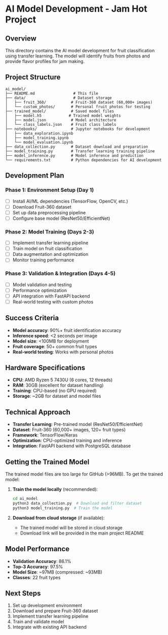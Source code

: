 # AI Model Development - Jam Hot Project

## Overview
This directory contains the AI model development for fruit classification using transfer learning. The model will identify fruits from photos and provide flavor profiles for jam making.

## Project Structure
```
ai_model/
├── README.md                 # This file
├── data/                     # Dataset storage
│   ├── fruit_360/           # Fruit-360 dataset (60,000+ images)
│   └── custom_photos/       # Personal fruit photos for testing
├── trained_model/           # Saved model files
│   ├── model.h5            # Trained model weights
│   ├── model.json           # Model architecture
│   └── class_labels.json    # Fruit class labels
├── notebooks/               # Jupyter notebooks for development
│   ├── data_exploration.ipynb
│   ├── model_training.ipynb
│   └── model_evaluation.ipynb
├── data_collection.py       # Dataset download and preparation
├── model_training.py        # Transfer learning training pipeline
├── model_inference.py       # Model inference and prediction
└── requirements.txt         # Python dependencies for AI development
```

## Development Plan

### Phase 1: Environment Setup (Day 1)
- [ ] Install AI/ML dependencies (TensorFlow, OpenCV, etc.)
- [ ] Download Fruit-360 dataset
- [ ] Set up data preprocessing pipeline
- [ ] Configure base model (ResNet50/EfficientNet)

### Phase 2: Model Training (Days 2-3)
- [ ] Implement transfer learning pipeline
- [ ] Train model on fruit classification
- [ ] Data augmentation and optimization
- [ ] Monitor training performance

### Phase 3: Validation & Integration (Days 4-5)
- [ ] Model validation and testing
- [ ] Performance optimization
- [ ] API integration with FastAPI backend
- [ ] Real-world testing with custom photos

## Success Criteria
- **Model accuracy**: 90%+ fruit identification accuracy
- **Inference speed**: <2 seconds per image
- **Model size**: <100MB for deployment
- **Fruit coverage**: 50+ common fruit types
- **Real-world testing**: Works with personal photos

## Hardware Specifications
- **CPU**: AMD Ryzen 5 7430U (6 cores, 12 threads)
- **RAM**: 30GB (excellent for dataset handling)
- **Training**: CPU-based (no GPU required)
- **Storage**: ~2GB for dataset and model files

## Technical Approach
- **Transfer Learning**: Pre-trained model (ResNet50/EfficientNet)
- **Dataset**: Fruit-360 (60,000+ images, 120+ fruit types)
- **Framework**: TensorFlow/Keras
- **Optimization**: CPU-optimized training and inference
- **Integration**: FastAPI backend with PostgreSQL database

## Getting the Trained Model

The trained model files are too large for GitHub (>96MB). To get the trained model:

1. **Train the model locally** (recommended):
   ```bash
   cd ai_model
   python3 data_collection.py  # Download and filter dataset
   python3 model_training.py  # Train the model
   ```

2. **Download from cloud storage** (if available):
   - The trained model will be stored in cloud storage
   - Download link will be provided in the main project README

## Model Performance
- **Validation Accuracy**: 86.1%
- **Top-3 Accuracy**: 97.5%
- **Model Size**: ~97MB (compressed: ~93MB)
- **Classes**: 22 fruit types

## Next Steps
1. Set up development environment
2. Download and prepare Fruit-360 dataset
3. Implement transfer learning pipeline
4. Train and validate model
5. Integrate with existing API backend
